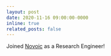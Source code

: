 ```yaml
---
layout: post
date: 2020-11-16 09:00:00-0000
inline: true
related_posts: false
---
```


Joined <a href="https://novoic.com/">Novoic</a> as a Research Engineer!
